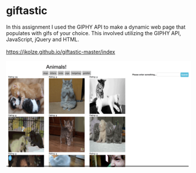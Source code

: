 # giftastic
In this assignment I used the GIPHY API to make a dynamic web page that populates with gifs of your choice. This involved utilizing the GIPHY API, JavaScript, jQuery and HTML.
<br>
<br>
https://jkolze.github.io/giftastic-master/index
<br>
<br>
![Home](/img/pic.png 'Screenshot')
